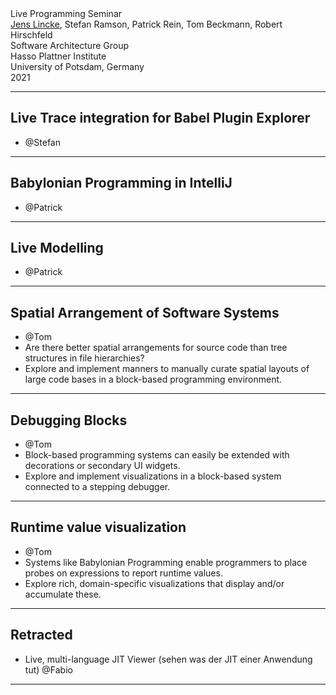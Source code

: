 <!-- markdown-config presentation=true -->

<style data-src="https://lively-kernel.org/lively4/lively4-core/src/client/presentation.css"></style>

<script>
import Presentation from "src/components/widgets/lively-presentation.js"
Presentation.config(this, {
    pageNumbers: true,
    logo: "https://lively-kernel.org/lively4/lively4-seminars/PX2018/media/hpi_logo.png"
})
</script>

<div class="title">
   Live Programming Seminar
</div>

<div class="authors">
  <u>Jens Lincke</u>, Stefan Ramson, Patrick Rein, Tom Beckmann, Robert Hirschfeld
</div>

<div class="credentials">
    Software Architecture Group <br>Hasso Plattner Institute<br> University of Potsdam, Germany<br>
    2021
</div>

---

## Live Trace integration for Babel Plugin Explorer 

- @Stefan

---

## Babylonian Programming in IntelliJ 

- @Patrick

---
## Live Modelling 

- @Patrick

---
## Spatial Arrangement of Software Systems 

- @Tom
- Are there better spatial arrangements for source code than tree structures in file hierarchies? 
- Explore and implement manners to manually curate spatial layouts of large code bases in a block-based programming environment. 

---
## Debugging Blocks

- @Tom
- Block-based programming systems can easily be extended with decorations or secondary UI widgets. 
- Explore and implement visualizations in a block-based system connected to a stepping debugger.

---
## Runtime value visualization

- @Tom
- Systems like Babylonian Programming enable programmers to place probes on expressions to report runtime values. 
- Explore rich, domain-specific visualizations that display and/or accumulate these.

---
## Retracted

- Live, multi-language JIT Viewer (sehen was der JIT einer Anwendung tut) @Fabio
---


